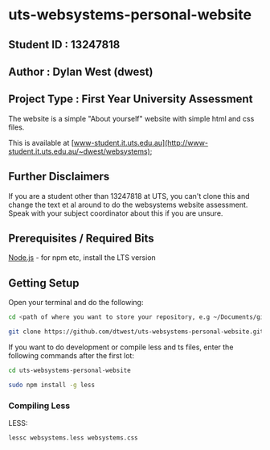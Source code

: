 # uts-websystems-personal-website

## Student ID   : 13247818

## Author       : Dylan West (dwest)

## Project Type : First Year University Assessment

The website is a simple "About yourself" website with simple html and css files.

This is available at [www-student.it.uts.edu.au](http://www-student.it.uts.edu.au/~dwest/websystems);

## Further Disclaimers

If you are a student other than 13247818 at UTS, you can't clone this and change
the text et al around to do the websystems website assessment. Speak with your
subject coordinator about this if you are unsure.

## Prerequisites / Required Bits

[Node.js](https://nodejs.org/en/) - for npm etc, install the LTS version

## Getting Setup

Open your terminal and do the following:

```bash
cd <path of where you want to store your repository, e.g ~/Documents/git-hub/>

git clone https://github.com/dtwest/uts-websystems-personal-website.git
```

If you want to do development or compile less and ts files, enter the following commands after the first lot:

```bash
cd uts-websystems-personal-website

sudo npm install -g less
```

### Compiling Less

LESS:

```Bash
lessc websystems.less websystems.css
```
